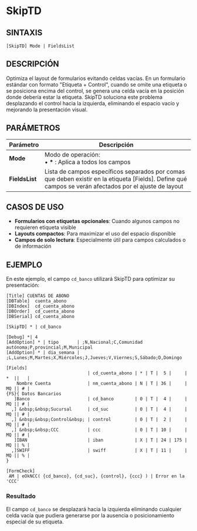 # SkipTD

## SINTAXIS
```
[SkipTD] Mode | FieldsList
```

## DESCRIPCIÓN
Optimiza el layout de formularios evitando celdas vacías. En un formulario estándar con formato "Etiqueta + Control", cuando se omite una etiqueta o se posiciona encima del control, se genera una celda vacía en la posición donde debería estar la etiqueta. SkipTD soluciona este problema desplazando el control hacia la izquierda, eliminando el espacio vacío y mejorando la presentación visual.

## PARÁMETROS

| Parámetro | Descripción |
|-----------|-------------|
| **Mode** | Modo de operación:<br>• **\*** : Aplica a todos los campos |
| **FieldsList** | Lista de campos específicos separados por comas que deben existir en la etiqueta [Fields]. Define qué campos se verán afectados por el ajuste de layout |

## CASOS DE USO
- **Formularios con etiquetas opcionales**: Cuando algunos campos no requieren etiqueta visible
- **Layouts compactos**: Para maximizar el uso del espacio disponible
- **Campos de solo lectura**: Especialmente útil para campos calculados o de información

## EJEMPLO

En este ejemplo, el campo `cd_banco` utilizará SkipTD para optimizar su presentación:

```
[Title] CUENTAS DE ABONO 
[DBTable]  cuenta_abono
[DBIndex]  cd_cuenta_abono
[DBOrder]  cd_cuenta_abono
[DBSerial] cd_cuenta_abono

[SkipTD] * | cd_banco

[Debug] *| 4
[AddOption] * | tipo       | ;N,Nacional;C,Comunidad autónoma;P,provincial;M,Municipal
[AddOption] * | dia_semana | ;L,Lunes;M,Martes;X,Miércoles;J,Jueves;V,Viernes;S,Sábado;D,Domingo

[Fields]
                               | cd_cuenta_abono | * | T |  5 |     | *  ||   |
    Nombre Cuenta              | nm_cuenta_abono | N | T | 36 |     | MQ || # |
{FS}{ Datos Bancarios
   ]Banco                      | cd_banco        | 0 | T |  4 |     | MQ || # |
  ,] &nbsp;&nbsp;Sucursal      | cd_suc          | 0 | T |  4 |     | MQ || # |
  ,] &nbsp;&nbsp;Control&nbsp; | control         | 0 | T |  2 |     | MQ || # |
  ,] &nbsp;&nbsp;CCC           | ccc             | 0 | T | 10 |     | MQ || # |
   ]IBAN                       | iban            | X | T | 24 | 175 | MQ || % |
  ,]SWIFF                      | swiff           | X | T | 11 |     | MQ || % |
}

[FormCheck]
 AM | eOkNCC( {cd_banco}, {cd_suc}, {control}, {ccc} ) | Error en la 'CCC'
```

### Resultado
El campo `cd_banco` se desplazará hacia la izquierda eliminando cualquier celda vacía que pudiera generarse por la ausencia o posicionamiento especial de su etiqueta.